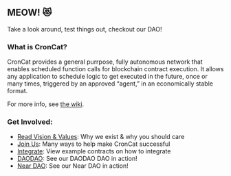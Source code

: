 ## MEOW! 😻

Take a look around, test things out, checkout our DAO!

### What is CronCat?

CronCat provides a general purrpose, fully autonomous network that enables scheduled function calls for blockchain contract execution. It allows any application to schedule logic to get executed in the future, once or many times, triggered by an approved “agent,” in an economically stable format.

For more info, see [the wiki](https://github.com/CronCats/.github/wiki/How-to-use-CronCat).

### Get Involved:

- [Read Vision & Values](https://docs.cron.cat/docs/values-vision/): Why we exist & why you should care
- [Join Us](https://docs.cron.cat/docs/join-croncat/): Many ways to help make CronCat successful
- [Integrate](https://docs.cron.cat/docs/examples/): View example contracts on how to integrate
- [DAODAO](https://daodao.zone/dao/juno13s3g8e4ce9k68zmasm5jrj2n40xwmmsl4agy6aj6593gn03h3eys75jzsd#proposals): See our DAODAO DAO in action!
- [Near DAO](https://app.astrodao.com/dao/croncat.sputnik-dao.near): See our Near DAO in action!

